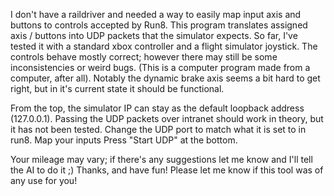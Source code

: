 I don't have a raildriver and needed a way to easily map input axis and buttons to controls accepted by Run8. This program translates assigned axis / buttons into UDP packets that the simulator expects. So far, I've tested it with a standard xbox controller and a flight simulator joystick. The controls behave mostly correct; however there may still be some inconsistencies or weird bugs. (This is a computer program made from a computer, after all). Notably the dynamic brake axis seems a bit hard to get right, but in it's current state it should be functional.

From the top, the simulator IP can stay as the default loopback address (127.0.0.1). Passing the UDP packets over intranet should work in theory, but it has not been tested.
Change the UDP port to match what it is set to in run8.
Map your inputs
Press "Start UDP" at the bottom.

Your mileage may vary; if there's any suggestions let me know and I'll tell the AI to do it ;)
Thanks, and have fun! Please let me know if this tool was of any use for you!
